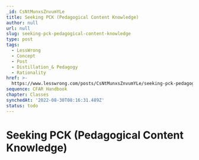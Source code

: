 ```yaml
---
_id: CsNtMunxsZnvumYLe
title: Seeking PCK (Pedagogical Content Knowledge)
author: null
url: null
slug: seeking-pck-pedagogical-content-knowledge
type: post
tags:
  - LessWrong
  - Concept
  - Post
  - Distillation_& Pedagogy
  - Rationality
href: >-
  https://www.lesswrong.com/posts/CsNtMunxsZnvumYLe/seeking-pck-pedagogical-content-knowledge
sequence: CFAR Handbook
chapter: Classes
synchedAt: '2022-08-30T08:16:31.489Z'
status: todo
---
```


# Seeking PCK (Pedagogical Content Knowledge)
